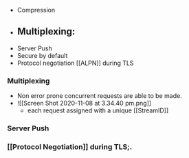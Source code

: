 - Compression
- Multiplexing: 
	- 
- Server Push
- Secure by default
- Protocol negotiation [[ALPN]] during TLS


### Multiplexing 
- Non error prone concurrent requests are able to be made.
- ![[Screen Shot 2020-11-08 at 3.34.40 pm.png]]
	- each request assigned with a unique [[StreamID]]

### Server Push


### [[Protocol Negotiation]] during TLS;.
